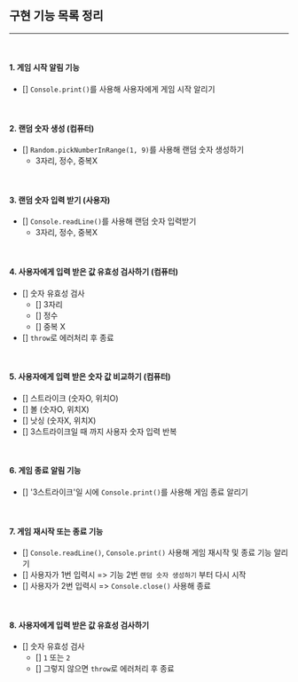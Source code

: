 ## 구현 기능 목록 정리

---

<br />

#### 1. 게임 시작 알림 기능

- [] `Console.print()`를 사용해 사용자에게 게임 시작 알리기

<br />

#### 2. 랜덤 숫자 생성 (컴퓨터)

- [] `Random.pickNumberInRange(1, 9)`를 사용해 랜덤 숫자 생성하기
  - 3자리, 정수, 중복X

<br />

#### 3. 랜덤 숫자 입력 받기 (사용자)

- [] `Console.readLine()`를 사용해 랜덤 숫자 입력받기
  - 3자리, 정수, 중복X

<br />

#### 4. 사용자에게 입력 받은 값 유효성 검사하기 (컴퓨터)

- [] 숫자 유효성 검사
  - [] 3자리
  - [] 정수
  - [] 중복 X
- [] `throw`로 에러처리 후 종료

<br />

#### 5. 사용자에게 입력 받은 숫자 값 비교하기 (컴퓨터)

- [] 스트라이크 (숫자O, 위치O)
- [] 볼 (숫자O, 위치X)
- [] 낫싱 (숫자X, 위치X)
- [] 3스트라이크일 때 까지 사용자 숫자 입력 반복

<br />

#### 6. 게임 종료 알림 기능

- [] '3스트라이크'일 시에 `Console.print()`를 사용해 게임 종료 알리기

<br />

#### 7. 게임 재시작 또는 종료 기능

- [] `Console.readLine()`, `Console.print()` 사용해 게임 재시작 및 종료 기능 알리기
- [] 사용자가 1번 입력시 => 기능 2번 `랜덤 숫자 생성하기` 부터 다시 시작
- [] 사용자가 2번 입력시 => `Console.close()` 사용해 종료

<br />

#### 8. 사용자에게 입력 받은 값 유효성 검사하기

- [] 숫자 유효성 검사
  - [] `1` 또는 `2`
  - [] 그렇지 않으면 `throw`로 에러처리 후 종료
